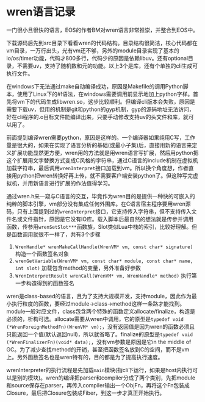 wren语言记录
====
一门很小且很快的语言，EOS的作者BM对wren语言非常推崇，并整合到EOS中。

下载源码后先到src目录下看看wren的代码结构。目录结构很简洁，核心代码都在vm目录，一万行出头，光有vm还不够，另外的module目录实现了基本的io/os/timer功能，代码才800多行，代码少的原因是依赖libuv。还有optional目录，不需要uv，支持了随机数和元的功能。以上3个是库，还有个单独的cli生成可执行文件。

在windows下无法通过make自动编译成功，原因是Makefile的调用Python脚本，使用了Linux下的#!语法，在windows需要调用前显示地加上python字样。首先将vm下的代码生成libwren.so，这步比较顺利。但编译cli版本会失败，原因是需要下载uv，但用的机制是git和python的gyp机制，gyp的源码地址无法访问，好在cli程序的.o目标文件能编译出来，只要手动修改支持uv的头文件和库，就可以用了。

前面提到编译wren需要python，原因是这样的。一个编译器如果纯用C写，工作量是很大的，如果在实现了语言分析的基础(或最小子集)后，直接用新的语言来定义扩展功能显然更方便，wren用的方法就是用wren语言写扩展，然后用python把这个扩展用文字替换方式变成C风格的字符串，通过C语言的include机制在虚拟机加载字符串，最后调用`wrenInterpret`接口加载到vm。所以换个角度想，作者直接用python把wren转换好再上传，就不需要客户端安装python了。但这种写完虚拟机，并用新语言进行扩展的作法值得学习。

通过wren.h来一窥与C语言的交互，毕竟作为wren目的是提供一种快的可嵌入的纯粹的脚本引擎，vm部分没有集成任何外围库。在C语言宿主程序要用wren源码，只有上面提到过的`wrenInterpret`接口，它支持传入字符串，但不支持传入文件名或文件指针，原因是它没有IO库。载入脚本后最自然的想法就是传参并调用函数，传参用`wrenSetSlot***`函数族，Slot类似Lua中栈的索引，比较好理解。但是函数调用就很不一样了，共有3个步骤

1. `WrenHandle* wrenMakeCallHandle(WrenVM* vm, const char* signature)` 构造一个函数签名对象
2. `wrenGetVariable(WrenVM* vm, const char* module, const char* name, int slot)` 加载包含method的变量，另外准备好参数
3. `WrenInterpretResult wrenCall(WrenVM* vm, WrenHandle* method)` 执行第一步构造得到的函数签名

wren是class-based的语言，且为了支持大规模开发，支持module，因此作为最小执行粒度的函数，要经过module->class->method这样一条路才能找到。module一般对应文件，class包含两个特殊的函数定义allocate/finalize，构造是必须的，析构可选。allocate需要从wren中调用，它的原型是`typedef void (*WrenForeignMethodFn)(WrenVM* vm);`，没有返回值是因为wren的函数必须且只能返回一个值(默认返回null)，所以就省略了。finalize的原型是`typedef void (*WrenFinalizerFn)(void* data);`，没有vm参数是原因是它in the middle of GC。为了减少查找method的开销，甚至把函数签名放到C的空间，而不是vm上。另外函数签名也是wren特有的，目的都是为了提高执行速度。

wrenInterpreter的执行流程是先加载`main`模块(指cli下运行，如果是host内执行可以是别的模块)。wren的编译把parser和compiler分成了两个类别，先把module和source保存在parser，再传入compiler输出一个ObjFn，再将这个Fn包装成Closure，最后把Closure包装成Fiber，到这一步才真正开始执行。